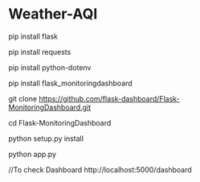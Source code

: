 # Weather-AQI

pip install flask

pip install requests

pip install python-dotenv

pip install flask_monitoringdashboard

git clone https://github.com/flask-dashboard/Flask-MonitoringDashboard.git

cd Flask-MonitoringDashboard

python setup.py install

python app.py


//To check Dashboard
http://localhost:5000/dashboard
